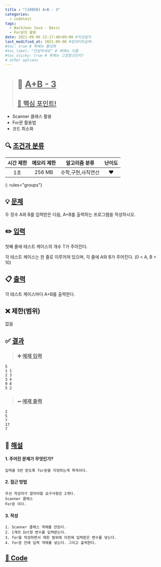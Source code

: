 ```yaml
---
title : "[10950] A+B - 3"
categories:
  - codetest
tags:
  - BackJoon Java - Basic
  - For문의 활용
date: 2021-09-06 22:17:48+09:00 #작성일자
last_modified_at: 2021-09-06 #업데이트날짜.
#toc: true # 퀵메뉴 활성화
#toc_label: "안녕하세요" # 퀵메뉴 이름
#toc_sticky: true # 퀵메뉴 고정할것인지?
# other options
---
```

> # 📜 <u>A+B - 3</u> 
> ## <u>📌 핵심 포인트!</u> 
*  Scanner 클래스 활용
*  For문 활용법
*  코드 최소화


## 🔍 <u>조건과 분류</u>

| 시간 제한  | 메모리 제한  |  알고리즘 분류 | 난이도 
|:-------------:|:---------------:|:-----------:|:---------:
| 1초     | 256 MB | 수학,구현,사칙연산 | ❤️ 
{: rules="groups"}

## 💡 <u>문제</u> 
두 정수 A와 B를 입력받은 다음, A+B를 출력하는 프로그램을 작성하시오.

## ✏️ <u>입력</u>
첫째 줄에 테스트 케이스의 개수 T가 주어진다.

각 테스트 케이스는 한 줄로 이루어져 있으며, 각 줄에 A와 B가 주어진다. (0 < A, B < 10)

## 📋 <u>출력</u>
각 테스트 케이스마다 A+B를 출력한다.

## ❌ 제한(범위)
없음

## ✅ <u>결과</u>
> ### ➕ <u>예제 입력</u>
	5
	1 1
	2 3
	3 4
	9 8
	5 2
	
> ### ➖ <u>예제 출력</u>
	2
	5
	7
	17
	7

## 💭 <u>해설</u>
#### 1. 주어진 문제가 무엇인가?
	입력을 5번 받도록 for문을 지정하는게 목적이다.

#### 2. 접근 방법
	우선 작성자가 알아야할 요구사항은 2개다.
	Scanner 클래스
	For문 이다.

#### 3. 작성
	1. Scanner 클래스 객체를 만든다.
	2. 1개의 Int형 변수를 입력받는다.
	3. for을 작성하면서 제한 범위에 이전에 입력받은 변수를 넣는다.
	4. for문 안에 입력 객체를 넣는다. 그리고 출력한다.
	

## <u>📖 <u>Code</u>
<script src="https://gist.github.com/Cononi/8a8a1149b2ba554cfd728f1100a108ad.js"></script>